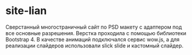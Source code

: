 # site-lian
Сверстанный многостраничный сайт по PSD макету с адаптером под все основные разрешения. 
Верстка проходила с помощью библиотеки Bootstrap 4. В качестве анимаций подключался сервис wow.js, а для реализации слайдеров использовали slick slide и кастомный слайдер.
